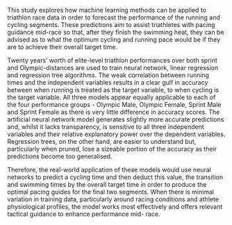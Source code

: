 This study explores how machine learning methods can be applied to triathlon race data in order to
forecast the performance of the running and cycling segments. These predictions aim to assist
triathletes with pacing guidance mid-race so that, after they finish the swimming heat, they can be
advised as to what the optimum cycling and running pace would be if they are to achieve their
overall target time.

Twenty years’ worth of elite-level triathlon performances over both sprint and Olympic-distances are
used to train neural network, linear regression and regression tree algorithms. The weak correlation
between running times and the independent variables results in a clear gulf in accuracy between
when running is treated as the target variable, to when cycling is the target variable. All three
models appear equally applicable to each of the four performance groups - Olympic Male, Olympic
Female, Sprint Male and Sprint Female as there is very little difference in accuracy scores. The
artificial neural network model generates slightly more accurate predictions and, whilst it lacks
transparency, is sensitive to all three independent variables and their relative explanatory power
over the dependent variables. Regression trees, on the other hand, are easier to understand but,
particularly when pruned, lose a sizeable portion of the accuracy as their predictions become too
generalised.

Therefore, the real-world application of these models would use neural networks to predict a cycling
time and then deduct this value, the transition and swimming times by the overall target time in
order to produce the optimal pacing guides for the final two segments. When there is minimal
variation in training data, particularly around racing conditions and athlete physiological profiles, the
model works most effectively and offers relevant tactical guidance to enhance performance mid-
race.
